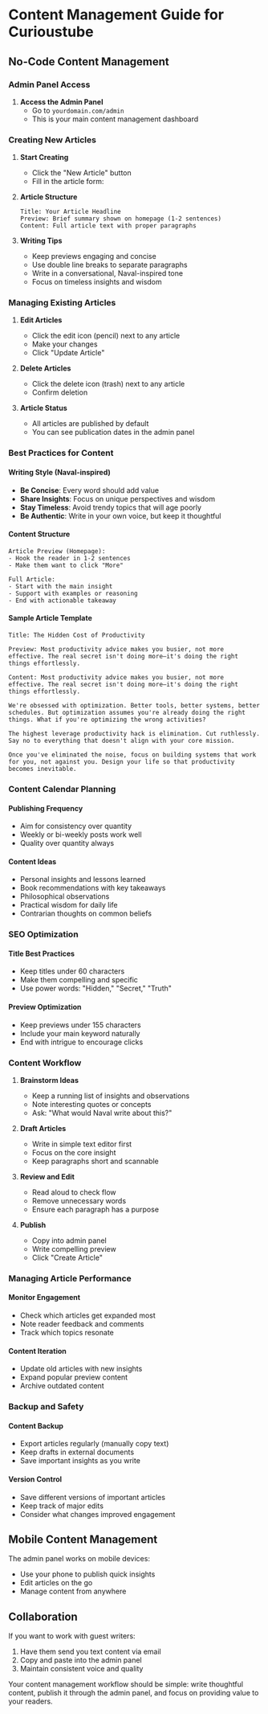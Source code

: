 # Content Management Guide for Curioustube

## No-Code Content Management

### Admin Panel Access
1. **Access the Admin Panel**
   - Go to `yourdomain.com/admin` 
   - This is your main content management dashboard

### Creating New Articles

1. **Start Creating**
   - Click the "New Article" button
   - Fill in the article form:

2. **Article Structure**
   ```
   Title: Your Article Headline
   Preview: Brief summary shown on homepage (1-2 sentences)
   Content: Full article text with proper paragraphs
   ```

3. **Writing Tips**
   - Keep previews engaging and concise
   - Use double line breaks to separate paragraphs
   - Write in a conversational, Naval-inspired tone
   - Focus on timeless insights and wisdom

### Managing Existing Articles

1. **Edit Articles**
   - Click the edit icon (pencil) next to any article
   - Make your changes
   - Click "Update Article"

2. **Delete Articles**
   - Click the delete icon (trash) next to any article
   - Confirm deletion

3. **Article Status**
   - All articles are published by default
   - You can see publication dates in the admin panel

### Best Practices for Content

#### Writing Style (Naval-inspired)
- **Be Concise**: Every word should add value
- **Share Insights**: Focus on unique perspectives and wisdom
- **Stay Timeless**: Avoid trendy topics that will age poorly
- **Be Authentic**: Write in your own voice, but keep it thoughtful

#### Content Structure
```
Article Preview (Homepage):
- Hook the reader in 1-2 sentences
- Make them want to click "More"

Full Article:
- Start with the main insight
- Support with examples or reasoning
- End with actionable takeaway
```

#### Sample Article Template
```
Title: The Hidden Cost of Productivity

Preview: Most productivity advice makes you busier, not more effective. The real secret isn't doing more—it's doing the right things effortlessly.

Content: Most productivity advice makes you busier, not more effective. The real secret isn't doing more—it's doing the right things effortlessly.

We're obsessed with optimization. Better tools, better systems, better schedules. But optimization assumes you're already doing the right things. What if you're optimizing the wrong activities?

The highest leverage productivity hack is elimination. Cut ruthlessly. Say no to everything that doesn't align with your core mission.

Once you've eliminated the noise, focus on building systems that work for you, not against you. Design your life so that productivity becomes inevitable.
```

### Content Calendar Planning

#### Publishing Frequency
- Aim for consistency over quantity
- Weekly or bi-weekly posts work well
- Quality over quantity always

#### Content Ideas
- Personal insights and lessons learned
- Book recommendations with key takeaways
- Philosophical observations
- Practical wisdom for daily life
- Contrarian thoughts on common beliefs

### SEO Optimization

#### Title Best Practices
- Keep titles under 60 characters
- Make them compelling and specific
- Use power words: "Hidden," "Secret," "Truth"

#### Preview Optimization
- Keep previews under 155 characters
- Include your main keyword naturally
- End with intrigue to encourage clicks

### Content Workflow

1. **Brainstorm Ideas**
   - Keep a running list of insights and observations
   - Note interesting quotes or concepts
   - Ask: "What would Naval write about this?"

2. **Draft Articles**
   - Write in simple text editor first
   - Focus on the core insight
   - Keep paragraphs short and scannable

3. **Review and Edit**
   - Read aloud to check flow
   - Remove unnecessary words
   - Ensure each paragraph has a purpose

4. **Publish**
   - Copy into admin panel
   - Write compelling preview
   - Click "Create Article"

### Managing Article Performance

#### Monitor Engagement
- Check which articles get expanded most
- Note reader feedback and comments
- Track which topics resonate

#### Content Iteration
- Update old articles with new insights
- Expand popular preview content
- Archive outdated content

### Backup and Safety

#### Content Backup
- Export articles regularly (manually copy text)
- Keep drafts in external documents
- Save important insights as you write

#### Version Control
- Save different versions of important articles
- Keep track of major edits
- Consider what changes improved engagement

## Mobile Content Management

The admin panel works on mobile devices:
- Use your phone to publish quick insights
- Edit articles on the go
- Manage content from anywhere

## Collaboration

If you want to work with guest writers:
1. Have them send you text content via email
2. Copy and paste into the admin panel
3. Maintain consistent voice and quality

Your content management workflow should be simple: write thoughtful content, publish it through the admin panel, and focus on providing value to your readers.